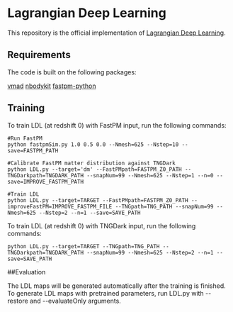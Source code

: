 # Lagrangian Deep Learning

This repository is the official implementation of [Lagrangian Deep Learning](https://arxiv.org/abs/2010.02926). 

## Requirements

The code is built on the following packages:

[vmad](https://github.com/rainwoodman/vmad)
[nbodykit](https://github.com/bccp/nbodykit)
[fastpm-python](https://github.com/rainwoodman/fastpm-python)

## Training

To train LDL (at redshift 0) with FastPM input, run the following commands:

```train
#Run FastPM
python fastpmSim.py 1.0 0.5 0.0 --Nmesh=625 --Nstep=10 --save=FASTPM_PATH

#Calibrate FastPM matter distribution against TNGDark
python LDL.py --target='dm' --FastPMpath=FASTPM_Z0_PATH --TNGDarkpath=TNGDARK_PATH --snapNum=99 --Nmesh=625 --Nstep=1 --n=0 --save=IMPROVE_FASTPM_PATH 

#Train LDL
python LDL.py --target=TARGET --FastPMpath=FASTPM_Z0_PATH --improveFastPM=IMPROVE_FASTPM_FILE --TNGpath=TNG_PATH --snapNum=99 --Nmesh=625 --Nstep=2 --n=1 --save=SAVE_PATH   
```

To train LDL (at redshift 0) with TNGDark input, run the following commands:

```train
python LDL.py --target=TARGET --TNGpath=TNG_PATH --TNGDarkpath=TNGDARK_PATH --snapNum=99 --Nmesh=625 --Nstep=2 --n=1 --save=SAVE_PATH
```

##Evaluation

The LDL maps will be generated automatically after the training is finished. To generate LDL maps with pretrained parameters, run LDL.py with --restore and --evaluateOnly arguments.

